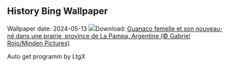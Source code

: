 ## History Bing Wallpaper
Wallpaper date: 2024-05-13
![](https://www.bing.com/th?id=OHR.GuanacoMother_FR-CA2387509434_UHD.jpg&w=1000)Download: [Guanaco femelle et son nouveau-né dans une prairie, province de La Pampa, Argentine (© Gabriel Rojo/Minden Pictures)](https://www.bing.com/th?id=OHR.GuanacoMother_FR-CA2387509434_UHD.jpg)

Auto get programm by LtgX
